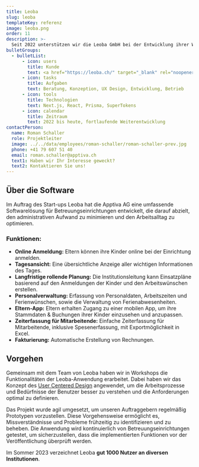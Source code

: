 ```yaml
---
title: Leoba
slug: leoba
templateKey: referenz
image: leoba.png
order: 11
description: >-
  Seit 2022 unterstützen wir die Leoba GmbH bei der Entwicklung ihrer Webapplikation & mobilen App. Leoba ist eine Software um Prozesse, von Betreuungseinrichtungen (Kitas, Tagesstrukturen, Spielgruppen und Vereine), wie Buchungen und Abrechnungen zu erleichtern.
bulletGroups:
  - bulletList:
      - icon: users
        title: Kunde
        text: <a href="https://leoba.ch/" target="_blank" rel="noopener noreferrer">Leoba GmbH<a/>
      - icon: tasks
        title: Aufgaben
        text: Beratung, Konzeption, UX Design, Entwicklung, Betrieb
      - icon: tools
        title: Technologien
        text: Next.js, React, Prisma, SuperTokens
      - icon: calendar
        title: Zeitraum
        text: 2022 bis heute, fortlaufende Weiterentwicklung
contactPerson:
  name: Roman Schaller
  role: Projektleiter
  image: ../../data/employees/roman-schaller/roman-schaller-prev.jpg
  phone: +41 79 607 51 40
  email: roman.schaller@apptiva.ch
  text1: Haben wir Ihr Interesse geweckt?
  text2: Kontaktieren Sie uns!
---
```


## Über die Software

Im Auftrag des Start-ups Leoba hat die Apptiva AG eine umfassende Softwarelösung für Betreuungseinrichtungen entwickelt, die darauf abzielt, den administrativen Aufwand zu minimieren und den Arbeitsalltag zu optimieren.

### Funktionen:

- **Online Anmeldung:** Eltern können ihre Kinder online bei der Einrichtung anmelden.
- **Tagesansicht:** Eine übersichtliche Anzeige aller wichtigen Informationen des Tages.
- **Langfristige rollende Planung:** Die Institutionsleitung kann Einsatzpläne basierend auf den Anmeldungen der Kinder und den Arbeitswünschen erstellen.
- **Personalverwaltung:** Erfassung von Personaldaten, Arbeitszeiten und Ferienwünschen, sowie die Verwaltung von Ferienabwesenheiten.
- **Eltern-App:** Eltern erhalten Zugang zu einer mobilen App, um ihre Stammdaten & Buchungen ihrer Kinder einzusehen und anzupassen.
- **Zeiterfassung für Mitarbeitende:** Einfache Zeiterfassung für Mitarbeitende, inklusive Spesenerfassung, mit Exportmöglichkeit in Excel.
- **Fakturierung:** Automatische Erstellung von Rechnungen.

## Vorgehen

Gemeinsam mit dem Team von Leoba haben wir in Workshops die Funktionalitäten der Leoba-Anwendung erarbeitet. Dabei haben wir das Konzept des [User Centered Design](/user-centered-design/) angewendet, um die Arbeitsprozesse und Bedürfnisse der Benutzer besser zu verstehen und die Anforderungen optimal zu definieren.

Das Projekt wurde agil umgesetzt, um unseren Auftraggebern regelmäßig Prototypen vorzustellen. Diese Vorgehensweise ermöglicht es, Missverständnisse und Probleme frühzeitig zu identifizieren und zu beheben. Die Anwendung wird kontinuierlich von Betreuungseinrichtungen getestet, um sicherzustellen, dass die implementierten Funktionen vor der Veröffentlichung überprüft werden.

Im Sommer 2023 verzeichnet Leoba **gut 1000 Nutzer an diversen Institutionen**.
